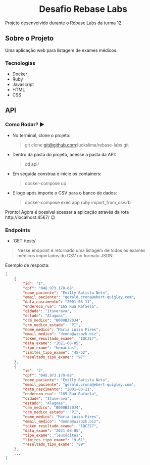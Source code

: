 <div align="center">

  <h1 align="center">Desafio Rebase Labs</h1>

  <p align="justify">
    Projeto desenvolvido durante o Rebase Labs da turma 12.
    <br/>
  </p>
</div>

## Sobre o Projeto

Uma aplicação web para listagem de exames médicos.

### Tecnologias 

- Docker
- Ruby
- Javascript
- HTML
- CSS

## API

### Como Rodar? :arrow_forward:

- No terminal, clone o projeto:

  > git clone git@github.com:luckslima/rebase-labs.git

- Dentro da pasta do projeto, acesse a pasta da API:

  > cd api/

- Em seguida construa e inicie os containers:

  > docker-compose up

- E logo após importe o CSV para o banco de dados:

  > docker-compose exec app ruby import_from_csv.rb

Pronto! Agora é possível acessar a aplicação através da rota http://localhost:4567/ :wink:

### Endpoints

- 'GET /tests' 

> Nesse endpoint é retornado uma listagem de todos os exames médicos importados do CSV no formato JSON.

Exemplo de resposta:
```json
[
    {
        "id": "1",
        "cpf": "048.973.170-88",
        "nome_paciente": "Emilly Batista Neto",
        "email_paciente": "gerald.crona@ebert-quigley.com",
        "data_nascimento": "2001-03-11",
        "endereco_rua": "165 Rua Rafaela",
        "cidade": "Ituverava",
        "estado": "Alagoas",
        "crm_medico": "B000BJ20J4",
        "crm_medico_estado": "PI",
        "nome_medico": "Maria Luiza Pires",
        "email_medico": "denna@wisozk.biz",
        "token_resultado_exame": "IQCZ17",
        "data_exame": "2021-08-05",
        "tipo_exame": "hemácias",
        "limites_tipo_exame": "45-52",
        "resultado_tipo_exame": "97"
    },
    {
        "id": "2",
        "cpf": "048.973.170-88",
        "nome_paciente": "Emilly Batista Neto",
        "email_paciente": "gerald.crona@ebert-quigley.com",
        "data_nascimento": "2001-03-11",
        "endereco_rua": "165 Rua Rafaela",
        "cidade": "Ituverava",
        "estado": "Alagoas",
        "crm_medico": "B000BJ20J4",
        "crm_medico_estado": "PI",
        "nome_medico": "Maria Luiza Pires",
        "email_medico": "denna@wisozk.biz",
        "token_resultado_exame": "IQCZ17",
        "data_exame": "2021-08-05",
        "tipo_exame": "leucócitos",
        "limites_tipo_exame": "9-61",
        "resultado_tipo_exame": "89"
    },
    ...
]
```



